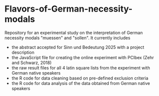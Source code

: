 # Flavors-of-German-necessity-modals
Repository for an experimental study on the interpretation of German necessity modals "muessen" and "sollen". It currently includes 
- the abstract accepted for Sinn und Bedeutung 2025 with a project description
- the JavaScript file for creating the online experiment with PCIbex (Zehr and Schwarz, 2018)
- the raw result files for all 4 latin square lists from the experiment with German native speakers
- the R code for data cleaning based on pre-defined exclusion criteria
- the R code for data analysis of the data obtained from German native speakers 
